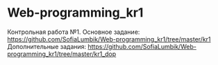 # Web-programming_kr1
Контрольная работа №1. Основное задание: https://github.com/SofiaLumbik/Web-programming_kr1/tree/master/kr1
Дополнительные задания: https://github.com/SofiaLumbik/Web-programming_kr1/tree/master/kr1_dop
